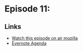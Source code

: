 # Episode 11: 

## Links
* [Watch this episode on air mozilla](https://air.mozilla.org/the-joy-of-coding-mconley-livehacks-on-firefox-episode-11/)
* [Evernote Agenda](http://www.youtube.com/playlist?list=PLmaFLMwlbk8yLnn7BoNDEzKbSsSSDyOZ9)
